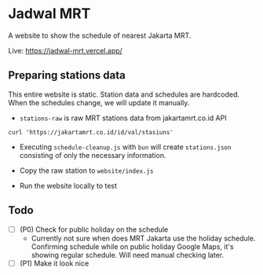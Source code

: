 # Jadwal MRT

A website to show the schedule of nearest Jakarta MRT.

Live: https://jadwal-mrt.vercel.app/

## Preparing stations data

This entire website is static. Station data and schedules are hardcoded. When the schedules change, we will update it
manually.

- `stations-raw` is raw MRT stations data from jakartamrt.co.id API

```shell
curl 'https://jakartamrt.co.id/id/val/stasiuns'
```

- Executing `schedule-cleanup.js` with `bun` will create `stations.json` consisting of only the necessary information.

- Copy the raw station to `website/index.js`

- Run the website locally to test

## Todo

- [ ] (P0) Check for public holiday on the schedule
    - Currently not sure when does MRT Jakarta use the holiday schedule. Confirming schedule while on public holiday
      Google Maps, it's showing regular schedule. Will need manual checking later.
- [ ] (P1) Make it look nice
